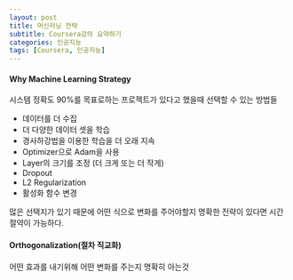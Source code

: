 ```yaml
---
layout: post
title: 머신러닝 전략
subtitle: Coursera강의 요약하기
categories: 인공지능
tags: [Coursera, 인공지능]
---
```


#### Why Machine Learning Strategy

시스템 정확도 90%를 목표로하는 프로젝트가 있다고 했을때 선택할 수 있는 방법들
- 데이터를 더 수집
- 더 다양한 데이터 셋을 학습
- 경사하강법을 이용한 학습을 더 오래 지속
- Optimizer으로 Adam을 사용
- Layer의 크기를 조정 (더 크게 또는 더 작게)
- Dropout
- L2 Regularization
- 활성화 함수 변경

많은 선택지가 있기 때문에 어떤 식으로 변화를 주어야할지 명확한 전략이 있다면 시간 절약이 가능하다.

#### Orthogonalization(절차 직교화)

어떤 효과를 내기위해 어떤 변화를 주는지 명확히 아는것

